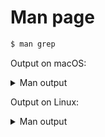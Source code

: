 # Man page

```sh
$ man grep
```

Output on macOS:

<details>
<summary>Man output</summary>

<pre>
GREP(1)                   BSD General Commands Manual                  GREP(1)

NAME
     grep, egrep, fgrep, zgrep, zegrep, zfgrep -- file pattern searcher

SYNOPSIS
     grep [-abcdDEFGHhIiJLlmnOopqRSsUVvwxZ] [-A num] [-B num] [-C[num]] [-e pattern] [-f file]
          [--binary-files=value] [--color[=when]] [--colour[=when]] [--context[=num]] [--label]
          [--line-buffered] [--null] [pattern] [file ...]

DESCRIPTION
     The grep utility searches any given input files, selecting lines that match one or more patterns.  By
     default, a pattern matches an input line if the regular expression (RE) in the pattern matches the input
     line without its trailing newline.  An empty expression matches every line.  Each input line that matches
     at least one of the patterns is written to the standard output.

     grep is used for simple patterns and basic regular expressions (BREs); egrep can handle extended regular
     expressions (EREs).  See re_format(7) for more information on regular expressions.  fgrep is quicker than
     both grep and egrep, but can only handle fixed patterns (i.e. it does not interpret regular expressions).
     Patterns may consist of one or more lines, allowing any of the pattern lines to match a portion of the
     input.

...
</pre>
</details>

Output on Linux:

<details>
<summary>Man output</summary>

<pre>
GREP(1)                                                                               User Commands                                                                              GREP(1)

NAME
       grep, egrep, fgrep, rgrep - print lines that match patterns

SYNOPSIS
       grep [OPTION...] PATTERNS [FILE...]
       grep [OPTION...] -e PATTERNS ... [FILE...]
       grep [OPTION...] -f PATTERN_FILE ... [FILE...]

DESCRIPTION
       grep searches for PATTERNS in each FILE.  PATTERNS is one or more patterns separated by newline characters, and grep prints each line that matches a pattern.  Typically PATTERNS
       should be quoted when grep is used in a shell command.

       A FILE of “-” stands for standard input.  If no FILE is given, recursive searches examine the working directory, and nonrecursive searches read standard input.

       In addition, the variant programs egrep, fgrep and rgrep are the same as grep -E, grep -F, and grep -r, respectively.  These  variants  are  deprecated,  but  are  provided  for
       backward compatibility.

...
</pre>
</details>
